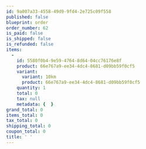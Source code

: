 ```yaml
---
id: 9a007a33-4558-49d9-9fd4-2e725c09f558
published: false
blueprint: order
order_number: 62
is_paid: false
is_shipped: false
is_refunded: false
items:
  -
    id: 5580f0b4-9e59-4764-8d64-04cc76176e8f
    product: 66e767a9-ee34-4dc4-8681-d09bb59f0cf5
    variant:
      variant: 10km
      product: 66e767a9-ee34-4dc4-8681-d09bb59f0cf5
    quantity: 1
    total: 0
    tax: null
    metadata: {  }
grand_total: 0
items_total: 0
tax_total: 0
shipping_total: 0
coupon_total: 0
title: ' '
---
```


